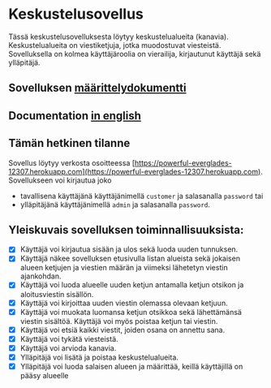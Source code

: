 # Keskustelusovellus
Tässä keskustelusovelluksesta löytyy keskustelualueita (kanavia).
Keskustelualueita on viestiketjuja, jotka muodostuvat viesteistä.
Sovelluksella on kolmea käyttäjäroolia on vierailija, kirjautunut käyttäjä sekä ylläpitäjä.

## Sovelluksen [määrittelydokumentti](./documentation/README-fi.md)

## Documentation [in english](./documentation/README.md)

## Tämän hetkinen tilanne
Sovellus löytyy verkosta osoitteessa [https://powerful-everglades-12307.herokuapp.com](https://powerful-everglades-12307.herokuapp.com).
Sovellukseen voi kirjautua joko
 * tavallisena käyttäjänä käyttäjänimellä ```customer``` ja salasanalla ```password``` tai
 * ylläpitäjänä käyttäjänimellä ```admin``` ja salasanalla ```password```.

## Yleiskuvais sovelluksen toiminnallisuuksista:
- [x] Käyttäjä voi kirjautua sisään ja ulos sekä luoda uuden tunnuksen.
- [x] Käyttäjä näkee sovelluksen etusivulla listan alueista sekä jokaisen alueen ketjujen ja viestien määrän ja viimeksi lähetetyn viestin ajankohdan.
- [x] Käyttäjä voi luoda alueelle uuden ketjun antamalla ketjun otsikon ja aloitusviestin sisällön.
- [x] Käyttäjä voi kirjoittaa uuden viestin olemassa olevaan ketjuun.
- [x] Käyttäjä voi muokata luomansa ketjun otsikkoa sekä lähettämänsä viestin sisältöä. Käyttäjä voi myös poistaa ketjun tai viestin.
- [x] Käyttäjä voi etsiä kaikki viestit, joiden osana on annettu sana.
- [x] Käyttäjä voi tykätä viesteistä.
- [x] Käyttäjä voi arvioda kanavia.
- [x] Ylläpitäjä voi lisätä ja poistaa keskustelualueita.
- [x] Ylläpitäjä voi luoda salaisen alueen ja määrittää, keillä käyttäjillä on pääsy alueelle
